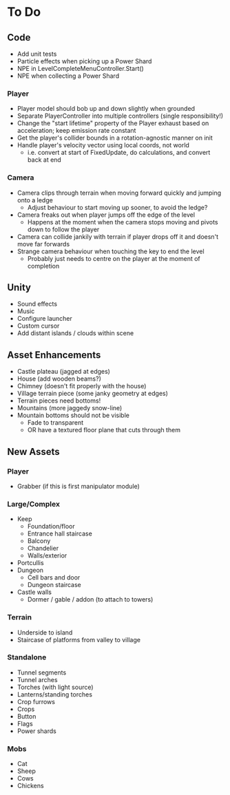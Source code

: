 # To Do

## Code

 - Add unit tests
 - Particle effects when picking up a Power Shard
 - NPE in LevelCompleteMenuController.Start()
 - NPE when collecting a Power Shard

### Player

 - Player model should bob up and down slightly when grounded
 - Separate PlayerController into multiple controllers (single responsibility!)
 - Change the "start lifetime" property of the Player exhaust based on acceleration; keep emission rate constant
 - Get the player's collider bounds in a rotation-agnostic manner on init
 - Handle player's velocity vector using local coords, not world
   - i.e. convert at start of FixedUpdate, do calculations, and convert back at end

### Camera

 - Camera clips through terrain when moving forward quickly and jumping onto a ledge
   - Adjust behaviour to start moving up sooner, to avoid the ledge?
 - Camera freaks out when player jumps off the edge of the level
   - Happens at the moment when the camera stops moving and pivots down to follow the player
 - Camera can collide jankily with terrain if player drops off it and doesn't move far forwards
 - Strange camera behaviour when touching the key to end the level
   - Probably just needs to centre on the player at the moment of completion

## Unity

 - Sound effects
 - Music
 - Configure launcher
 - Custom cursor
 - Add distant islands / clouds within scene

## Asset Enhancements

 - Castle plateau (jagged at edges)
 - House (add wooden beams?)
 - Chimney (doesn't fit properly with the house)
 - Village terrain piece (some janky geometry at edges)
 - Terrain pieces need bottoms!
 - Mountains (more jaggedy snow-line)
 - Mountain bottoms should not be visible
    - Fade to transparent
    - OR have a textured floor plane that cuts through them

## New Assets

### Player

 - Grabber (if this is first manipulator module)

### Large/Complex

 - Keep
   - Foundation/floor
   - Entrance hall staircase
   - Balcony
   - Chandelier
   - Walls/exterior
 - Portcullis
 - Dungeon
   - Cell bars and door
   - Dungeon staircase
 - Castle walls
   - Dormer / gable / addon (to attach to towers)

### Terrain

 - Underside to island
 - Staircase of platforms from valley to village

### Standalone

 - Tunnel segments
 - Tunnel arches
 - Torches (with light source)
 - Lanterns/standing torches
 - Crop furrows
 - Crops
 - Button
 - Flags
 - Power shards

### Mobs

 - Cat
 - Sheep
 - Cows
 - Chickens
